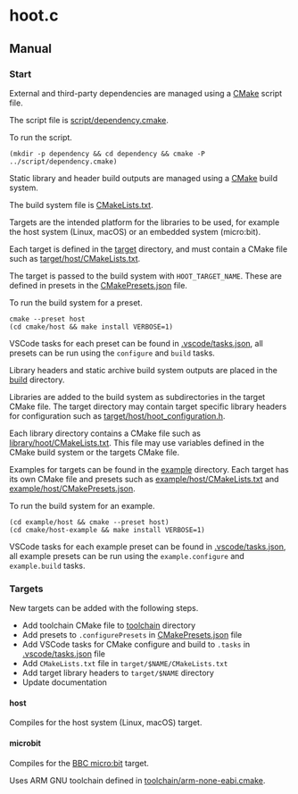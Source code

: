 # hoot.c

## Manual

### Start

External and third-party dependencies are managed using a [CMake](https://cmake.org/) script file.

The script file is [script/dependency.cmake](script/dependency.cmake).

To run the script.

```shell
(mkdir -p dependency && cd dependency && cmake -P ../script/dependency.cmake)
```

Static library and header build outputs are managed using a [CMake](https://cmake.org/) build system.

The build system file is [CMakeLists.txt](CMakeLists.txt).

Targets are the intended platform for the libraries to be used, for example the host system (Linux, macOS) or an embedded system (micro:bit).

Each target is defined in the [target](target) directory, and must contain a CMake file such as [target/host/CMakeLists.txt](target/host/CMakeLists.txt).

The target is passed to the build system with `HOOT_TARGET_NAME`. These are defined in presets in the [CMakePresets.json](CMakePresets.json) file.

To run the build system for a preset.

```shell
cmake --preset host
(cd cmake/host && make install VERBOSE=1)
```

VSCode tasks for each preset can be found in [.vscode/tasks.json](.vscode/tasks.json), all presets can be run using the `configure` and `build` tasks.

Library headers and static archive build system outputs are placed in the [build](build) directory.

Libraries are added to the build system as subdirectories in the target CMake file. The target directory may contain target specific library headers for configuration such as [target/host/hoot_configuration.h](target/host/hoot_configuration.h).

Each library directory contains a CMake file such as [library/hoot/CMakeLists.txt](library/hoot/CMakeLists.txt). This file may use variables defined in the CMake build system or the targets CMake file.

Examples for targets can be found in the [example](example) directory. Each target has its own CMake file and presets such as [example/host/CMakeLists.txt](example/host/CMakeLists.txt) and [example/host/CMakePresets.json](example/host/CMakePresets.json).

To run the build system for an example.

```shell
(cd example/host && cmake --preset host)
(cd cmake/host-example && make install VERBOSE=1)
```

VSCode tasks for each example preset can be found in [.vscode/tasks.json](.vscode/tasks.json), all example presets can be run using the `example.configure` and `example.build` tasks.

### Targets

New targets can be added with the following steps.

- Add toolchain CMake file to [toolchain](toolchain) directory
- Add presets to `.configurePresets` in [CMakePresets.json](CMakePresets.json) file
- Add VSCode tasks for CMake configure and build to `.tasks` in [.vscode/tasks.json](.vscode/tasks.json) file
- Add `CMakeLists.txt` file in `target/$NAME/CMakeLists.txt`
- Add target library headers to `target/$NAME` directory
- Update documentation

#### host

Compiles for the host system (Linux, macOS) target.

#### microbit

Compiles for the [BBC micro:bit](https://microbit.org/) target.

Uses ARM GNU toolchain defined in [toolchain/arm-none-eabi.cmake](toolchain/arm-none-eabi.cmake).
